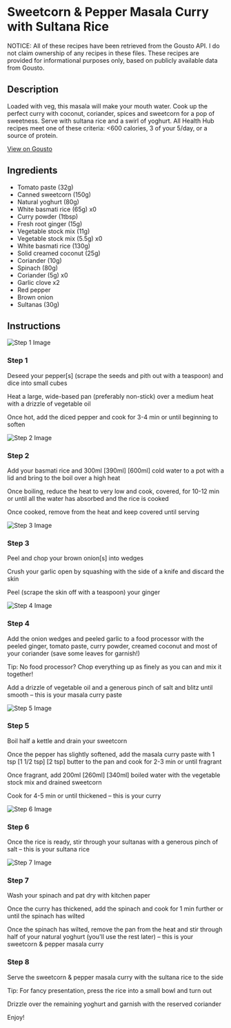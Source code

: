 # Sweetcorn & Pepper Masala Curry with Sultana Rice

NOTICE: All of these recipes have been retrieved from the Gousto API. I do not claim ownership of any recipes in these files. These recipes are provided for informational purposes only, based on publicly available data from Gousto.

## Description

Loaded with veg, this masala will make your mouth water. Cook up the perfect curry with coconut, coriander, spices and sweetcorn for a pop of sweetness. Serve with sultana rice and a swirl of yoghurt. All Health Hub recipes meet one of these criteria: <600 calories, 3 of your 5/day, or a source of protein.

[View on Gousto](https://www.gousto.co.uk/recipes/cookbook/sweetcorn-pepper-masala-curry-with-sultana-rice)

## Ingredients

- Tomato paste (32g)
- Canned sweetcorn (150g)
- Natural yoghurt (80g)
- White basmati rice (65g) x0
- Curry powder (1tbsp)
- Fresh root ginger (15g)
- Vegetable stock mix (11g)
- Vegetable stock mix (5.5g) x0
- White basmati rice (130g)
- Solid creamed coconut (25g)
- Coriander (10g)
- Spinach (80g)
- Coriander (5g) x0
- Garlic clove x2
- Red pepper
- Brown onion
- Sultanas (30g)

## Instructions

![Step 1 Image](https://production-media.gousto.co.uk/cms/recipe-step-image/step-1-1684498608704-x200.jpg)

### Step 1

Deseed your pepper[s] (scrape the seeds and pith out with a teaspoon) and dice into small cubes

Heat a large, wide-based pan (preferably non-stick) over a medium heat with a drizzle of vegetable oil

Once hot, add the diced pepper and cook for 3-4 min or until beginning to soften

![Step 2 Image](https://production-media.gousto.co.uk/cms/recipe-step-image/step-2-1684498611340-x200.jpg)

### Step 2

Add your basmati rice and 300ml <span class="text-purple">[390ml]</span> <span class="text-danger">[600ml]</span> cold water to a pot with a lid and bring to the boil over a high heat

Once boiling, reduce the heat to very low and cook, covered, for 10-12 min or until all the water has absorbed and the rice is cooked

Once cooked, remove from the heat and keep covered until serving

![Step 3 Image](https://production-media.gousto.co.uk/cms/recipe-step-image/step-3-1684498620379-x200.jpg)

### Step 3

Peel and chop your brown onion[s] into wedges

Crush your garlic open by squashing with the side of a knife and discard the skin

Peel (scrape the skin off with a teaspoon) your ginger

![Step 4 Image](https://production-media.gousto.co.uk/cms/recipe-step-image/step-4-1684498617583-x200.jpg)

### Step 4

Add the onion wedges and peeled garlic to a food processor with the peeled ginger, tomato paste, curry powder, creamed coconut and most of your coriander (save some leaves for garnish!)

Tip: No food processor? Chop everything up as finely as you can and mix it together!

Add a drizzle of vegetable oil and a generous pinch of salt and blitz until smooth – this is your masala curry paste

![Step 5 Image](https://production-media.gousto.co.uk/cms/recipe-step-image/step-5-1684498624689-x200.jpg)

### Step 5

Boil half a kettle and drain your sweetcorn

Once the pepper has slightly softened, add the masala curry paste with 1 tsp <span class="text-purple">[1 1/2 tsp]</span> <span class="text-danger">[2 tsp]</span> butter to the pan and cook for 2-3 min or until fragrant

Once fragrant, add 200ml <span class="text-purple">[260ml]</span> <span class="text-danger">[340ml] </span>boiled water with the vegetable stock mix and drained sweetcorn

Cook for 4-5 min or until thickened – this is your curry

![Step 6 Image](https://production-media.gousto.co.uk/cms/recipe-step-image/step-6-1684498628006-x200.jpg)

### Step 6

Once the rice is ready, stir through your sultanas with a generous pinch of salt – this is your sultana rice

![Step 7 Image](https://production-media.gousto.co.uk/cms/recipe-step-image/step-7-1684498632319-x200.jpg)

### Step 7

Wash your spinach and pat dry with kitchen paper

Once the curry has thickened, add the spinach and cook for 1 min further or until the spinach has wilted

Once the spinach has wilted, remove the pan from the heat and stir through half of your natural yoghurt (you'll use the rest later) – this is your sweetcorn & pepper masala curry

### Step 8

Serve the sweetcorn & pepper masala curry with the sultana rice to the side

Tip: For fancy presentation, press the rice into a small bowl and turn out

Drizzle over the remaining yoghurt and garnish with the reserved coriander

Enjoy!

